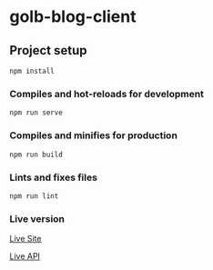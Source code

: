 # golb-blog-client

## Project setup
```
npm install
```

### Compiles and hot-reloads for development
```
npm run serve
```

### Compiles and minifies for production
```
npm run build
```

### Lints and fixes files
```
npm run lint
```
### Live version

[Live Site](https://golb-blog-client.joanlamrack.me)

[Live API](https://golb-blog.joanlamrack.me)